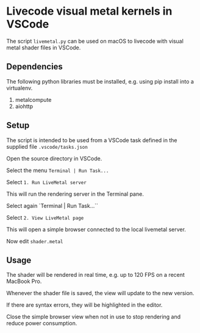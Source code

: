 # Livecode visual metal kernels in VSCode

The script `livemetal.py` can be used on macOS to livecode with visual metal shader files in VSCode.

## Dependencies

The following python libraries must be installed, e.g. using pip install into a virtualenv.

1. metalcompute
2. aiohttp

## Setup

The script is intended to be used from a VSCode task defined in the supplied file `.vscode/tasks.json`

Open the source directory in VSCode.

Select the menu `Terminal | Run Task...`

Select `1. Run LiveMetal server`

This will run the rendering server in the Terminal pane.

Select again `Terminal | Run Task...``

Select `2. View LiveMetal page`

This will open a simple browser connected to the local livemetal server.

Now edit `shader.metal`

## Usage

The shader will be rendered in real time, e.g. up to 120 FPS on a recent MacBook Pro.

Whenever the shader file is saved, the view will update
to the new version.

If there are syntax errors, they will be highlighted in the editor.

Close the simple browser view when not in use to stop rendering and reduce power consumption.